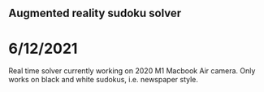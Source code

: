 ## Augmented reality sudoku solver

# 6/12/2021

Real time solver currently working on 2020 M1 Macbook Air camera.
Only works on black and white sudokus, i.e. newspaper style.
